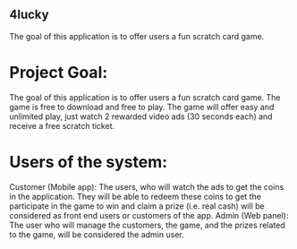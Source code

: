 ## 4lucky
The goal of this application is to offer users a fun scratch card game.

# Project Goal:
The goal of this application is to offer users a fun scratch card game. The game is free to download and free to play. The game will offer easy and unlimited play, just watch 2 rewarded video ads (30 seconds each) and receive a free scratch ticket.

# Users of the system: 
Customer (Mobile app): The users, who will watch the ads to get the coins in the application. They will be able to redeem these coins to get the participate in the game to win and claim a prize (i.e. real cash) will be considered as front end users or customers of the app.
Admin (Web panel): The user who will manage the customers, the game, and the prizes related to the game, will be considered the admin user. 
